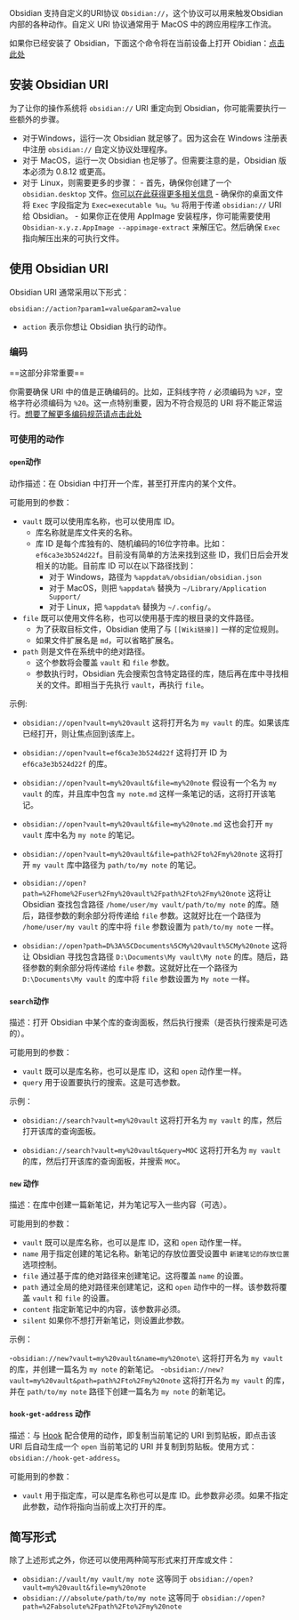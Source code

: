 Obsidian 支持自定义的URI协议 `Obsidian://`，这个协议可以用来触发Obsidian 内部的各种动作。自定义 URI 协议通常用于 MacOS 中的跨应用程序工作流。

如果你已经安装了 Obsidian，下面这个命令将在当前设备上打开 Obidian：[点击此处](obsidian://open)

## 安装 Obsidian URI

为了让你的操作系统将 `obsidian://` URI 重定向到 Obsidian，你可能需要执行一些额外的步骤。

- 对于Windows，运行一次 Obsidian 就足够了。因为这会在 Windows 注册表中注册 `obsidian://` 自定义协议处理程序。
- 对于 MacOS，运行一次 Obsidian 也足够了。但需要注意的是，Obsidian 版本必须为 0.8.12 或更高。
- 对于 Linux，则需要更多的步骤：
		- 首先，确保你创建了一个 `obsidian.desktop` 文件。[你可以在此获得更多相关信息](https://developer.gnome.org/integration-guide/stable/desktop-files.html.en)
		- 确保你的桌面文件将 `Exec` 字段指定为 `Exec=executable %u`。`%u` 将用于传递 `obsidian://` URI 给 Obsidian。
		- 如果你正在使用 AppImage 安装程序，你可能需要使用 `Obsidian-x.y.z.AppImage --appimage-extract` 来解压它。然后确保 `Exec` 指向解压出来的可执行文件。


## 使用 Obsidian URI

Obsidian URI 通常采用以下形式：

```
obsidian://action?param1=value&param2=value
```

-  `action` 表示你想让 Obsidian 执行的动作。

### 编码

==这部分非常重要==

你需要确保 URI 中的值是正确编码的。比如，正斜线字符 `/` 必须编码为 `%2F`，空格字符必须编码为 `%20`。这一点特别重要，因为不符合规范的 URI 将不能正常运行。[想要了解更多编码规范请点击此处](https://en.wikipedia.org/wiki/Percent-encoding)

### 可使用的动作

####  `open`动作

动作描述：在 Obsidian 中打开一个库，甚至打开库内的某个文件。

可能用到的参数：

- `vault` 既可以使用库名称，也可以使用库 ID。
	- 库名称就是库文件夹的名称。
	- 库 ID 是每个库独有的、随机编码的16位字符串。比如：`ef6ca3e3b524d22f`。目前没有简单的方法来找到这些 ID，我们日后会开发相关的功能。目前库 ID 可以在以下路径找到：
		- 对于 Windows，路径为 `%appdata%/obsidian/obsidian.json`
		- 对于 MacOS，则把 `%appdata%` 替换为 `~/Library/Application Support/`
		- 对于 Linux，把 `%appdata%` 替换为 `~/.config/`。
- `file` 既可以使用文件名称，也可以使用基于库的根目录的文件路径。
	- 为了获取目标文件，Obsidian 使用了与 `[[Wiki链接]]` 一样的定位规则。
	- 如果文件扩展名是 `md`，可以省略扩展名。
- `path` 则是文件在系统中的绝对路径。
	- 这个参数将会覆盖 `vault` 和 `file` 参数。
	- 参数执行时，Obsidian 先会搜索包含特定路径的库，随后再在库中寻找相关的文件。即相当于先执行 `vault`，再执行 `file`。


示例:

- `obsidian://open?vault=my%20vault`
	这将打开名为 `my vault` 的库。如果该库已经打开，则让焦点回到该库上。

- `obsidian://open?vault=ef6ca3e3b524d22f`
	这将打开 ID 为 `ef6ca3e3b524d22f` 的库。

- `obsidian://open?vault=my%20vault&file=my%20note`
	假设有一个名为 `my vault` 的库，并且库中包含 `my note.md` 这样一条笔记的话，这将打开该笔记。

- `obsidian://open?vault=my%20vault&file=my%20note.md`
	这也会打开 `my vault` 库中名为 `my note` 的笔记。

- `obsidian://open?vault=my%20vault&file=path%2Fto%2Fmy%20note`
	这将打开 `my vault` 库中路径为 `path/to/my note` 的笔记。

- `obsidian://open?path=%2Fhome%2Fuser%2Fmy%20vault%2Fpath%2Fto%2Fmy%20note` 这将让 Obsidian 查找包含路径 `/home/user/my vault/path/to/my note` 的库。随后，路径参数的剩余部分将传递给 `file` 参数。这就好比在一个路径为 `/home/user/my vault` 的库中将 `file` 参数设置为 `path/to/my note` 一样。

- `obsidian://open?path=D%3A%5CDocuments%5CMy%20vault%5CMy%20note`
	这将让 Obsidian 寻找包含路径 `D:\Documents\My vault\My note` 的库。随后，路径参数的剩余部分将传递给 `file` 参数。这就好比在一个路径为 `D:\Documents\My vault` 的库中将 `file` 参数设置为 `My note` 一样。
	
#### `search`动作

描述：打开 Obsidian 中某个库的查询面板，然后执行搜索（是否执行搜索是可选的）。

可能用到的参数：

- `vault` 既可以是库名称，也可以是库 ID，这和 `open` 动作里一样。
- `query` 用于设置要执行的搜索。这是可选参数。

示例：

- `obsidian://search?vault=my%20vault`
	这将打开名为 `my vault` 的库，然后打开该库的查询面板。

- `obsidian://search?vault=my%20vault&query=MOC`
	这将打开名为 `my vault` 的库，然后打开该库的查询面板，并搜索 `MOC`。
	
#### `new` 动作

描述：在库中创建一篇新笔记，并为笔记写入一些内容（可选）。

可能用到的参数：

- `vault` 既可以是库名称，也可以是库 ID，这和 `open` 动作里一样。
- `name` 用于指定创建的笔记名称。新笔记的存放位置受设置中 `新建笔记的存放位置` 选项控制。
- `file` 通过基于库的绝对路径来创建笔记。这将覆盖 `name` 的设置。
- `path` 通过全局的绝对路径来创建笔记，这和 `open` 动作中的一样。该参数将覆盖 `vault` 和 `file` 的设置。
- `content` 指定新笔记中的内容，该参数非必须。
- `silent` 如果你不想打开新笔记，则设置此参数。

示例：

-`obsidian://new?vault=my%20vault&name=my%20note\` 这将打开名为 `my vault` 的库，并创建一篇名为 `my note` 的新笔记。
-`obsidian://new?vault=my%20vault&path=path%2Fto%2Fmy%20note` 这将打开名为 `my vault` 的库，并在 `path/to/my note` 路径下创建一篇名为 `my note` 的新笔记。

#### `hook-get-address` 动作

描述：与 [Hook](https://hookproductivity.com/) 配合使用的动作，即复制当前笔记的 URI 到剪贴板，即点击该 URI 后自动生成一个 `open` 当前笔记的 URI 并复制到剪贴板。使用方式： `obsidian://hook-get-address`。

可能用到的参数：

- `vault` 用于指定库，可以是库名称也可以是库 ID。此参数非必须。如果不指定此参数，动作将指向当前或上次打开的库。

## 简写形式

除了上述形式之外，你还可以使用两种简写形式来打开库或文件：

- `obsidian://vault/my vault/my note` 这等同于 `obsidian://open?vault=my%20vault&file=my%20note`
- `obsidian:///absolute/path/to/my note` 这等同于 `obsidian://open?path=%2Fabsolute%2Fpath%2Fto%2Fmy%20note`

